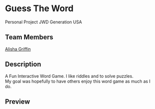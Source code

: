 # Guess The Word
Personal Project JWD Generation USA


## Team Members
<a href="#">Alisha Griffin</a>

## Description
A Fun Interactive Word Game. I like riddles and to solve puzzles. <br>
My goal was hopefully to have others enjoy this word game as much as I do.

## Preview
